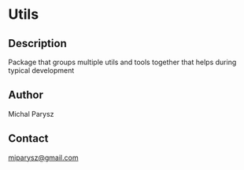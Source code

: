 # Utils

## Description
Package that groups multiple utils and tools together that helps during typical development

## Author
Michal Parysz

## Contact
miparysz@gmail.com
